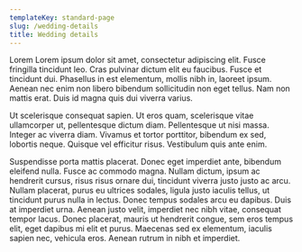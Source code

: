 ```yaml
---
templateKey: standard-page
slug: /wedding-details
title: Wedding details
---
```


Lorem Lorem ipsum dolor sit amet, consectetur adipiscing elit. Fusce fringilla tincidunt leo. Cras pulvinar dictum elit eu faucibus. Fusce et tincidunt dui. Phasellus in est elementum, mollis nibh in, laoreet ipsum. Aenean nec enim non libero bibendum sollicitudin non eget tellus. Nam non mattis erat. Duis id magna quis dui viverra varius.

Ut scelerisque consequat sapien. Ut eros quam, scelerisque vitae ullamcorper ut, pellentesque dictum diam. Pellentesque ut nisi massa. Integer ac viverra diam. Vivamus et tortor porttitor, bibendum ex sed, lobortis neque. Quisque vel efficitur risus. Vestibulum quis ante enim.

Suspendisse porta mattis placerat. Donec eget imperdiet ante, bibendum eleifend nulla. Fusce ac commodo magna. Nullam dictum, ipsum ac hendrerit cursus, risus risus ornare dui, tincidunt viverra justo justo ac arcu. Nullam placerat, purus eu ultrices sodales, ligula justo iaculis tellus, ut tincidunt purus nulla in lectus. Donec tempus sodales arcu eu dapibus. Duis at imperdiet urna. Aenean justo velit, imperdiet nec nibh vitae, consequat tempor lacus. Donec placerat, mauris ut hendrerit congue, sem eros tempus elit, eget dapibus mi elit et purus. Maecenas sed ex elementum, iaculis sapien nec, vehicula eros. Aenean rutrum in nibh et imperdiet.
